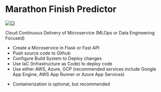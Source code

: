 # Marathon Finish Predictor

[![CI](https://github.com/rmratliffbrown/ml-marathon-finish-predictor/actions/workflows/main.yml/badge.svg)](https://github.com/rmratliffbrown/ml-marathon-finish-predictor/actions/workflows/main.yml)

Cloud Continuous Delivery of Microservice (MLOps or Data Engineering Focused)
- Create a Microservice in Flask or Fast API
- Push source code to Github
- Configure Build System to Deploy changes
- Use IaC (Infrastructure as Code) to deploy code
- Use either AWS, Azure, GCP (recommended services include Google App Engine, AWS App Runner or Azure App Services)
+ Containerization is optional, but recommended

